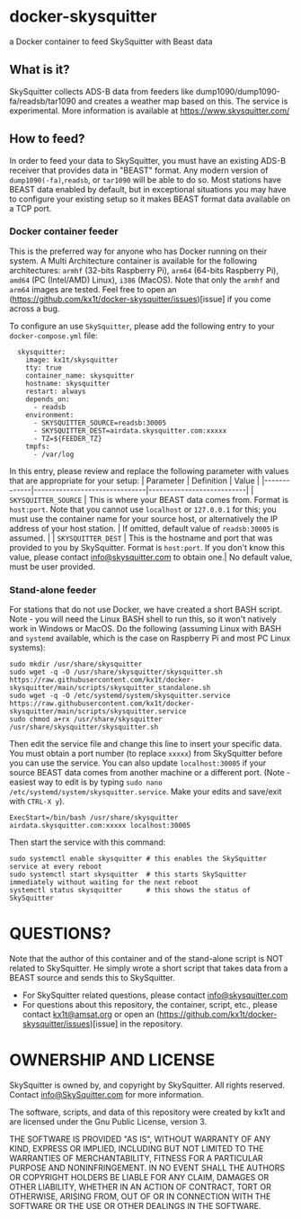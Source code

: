 # docker-skysquitter
 a Docker container to feed SkySquitter with Beast data

## What is it?
SkySquitter collects ADS-B data from feeders like dump1090/dump1090-fa/readsb/tar1090 and creates a weather map based on this. The service is experimental. More information is available at https://www.skysquitter.com/

## How to feed?
In order to feed your data to SkySquitter, you must have an existing ADS-B receiver that provides data in "BEAST" format. Any modern version of `dump1090(-fa)`,`readsb`, or `tar1090` will be able to do so. Most stations have BEAST data enabled by default, but in exceptional situations you may have to configure your existing setup so it makes BEAST format data available on a TCP port.

### Docker container feeder
This is the preferred way for anyone who has Docker running on their system. A Multi Architecture container is available for the following architectures: `armhf` (32-bits Raspberry Pi), `arm64` (64-bits Raspberry Pi), `amd64` (PC (Intel/AMD) Linux), `i386` (MacOS). Note that only the `armhf` and `arm64` images are tested. Feel free to open an (https://github.com/kx1t/docker-skysquitter/issues)[issue] if you come across a bug.

To configure an use `SkySquitter`, please add the following entry to your `docker-compose.yml` file:
```
  skysquitter:
    image: kx1t/skysquitter
    tty: true
    container_name: skysquitter
    hostname: skysquitter
    restart: always
    depends_on:
      - readsb
    environment:
      - SKYSQUITTER_SOURCE=readsb:30005
      - SKYSQUITTER_DEST=airdata.skysquitter.com:xxxxx
      - TZ=${FEEDER_TZ}
    tmpfs:
      - /var/log
```
In this entry, please review and replace the following parameter with values that are appropriate for your setup:
| Parameter   | Definition                    | Value                     |
|-------------|-------------------------------|---------------------------|
| `SKYSQUITTER_SOURCE` | This is where your BEAST data comes from. Format is `host:port`. Note that you cannot use `localhost` or `127.0.0.1` for this; you must use the container name for your source host, or alternatively the IP address of your host station. | If omitted, default value of `readsb:30005` is assumed. |
| `SKYSQUITTER_DEST` | This is the hostname and port that was provided to you by SkySquitter. Format is `host:port`. If you don't know this value, please contact info@skysquitter.com to obtain one.| No default value, must be user provided.

### Stand-alone feeder
For stations that do not use Docker, we have created a short BASH script. Note - you will need the Linux BASH shell to run this, so it won't natively work in Windows or MacOS.
Do the following (assuming Linux with BASH and `systemd` available, which is the case on Raspberry Pi and most PC Linux systems):
```
sudo mkdir /usr/share/skysquitter
sudo wget -q -O /usr/share/skysquitter/skysquitter.sh https://raw.githubusercontent.com/kx1t/docker-skysquitter/main/scripts/skysquitter_standalone.sh
sudo wget -q -O /etc/systemd/system/skysquitter.service https://raw.githubusercontent.com/kx1t/docker-skysquitter/main/scripts/skysquitter.service
sudo chmod a+rx /usr/share/skysquitter /usr/share/skysquitter/skysquitter.sh
```
Then edit the service file and change this line to insert your specific data. You must obtain a port number (to replace `xxxxx`) from SkySquitter before you can use the service. You can also update `localhost:30005` if your source BEAST data comes from another machine or a different port.
(Note - easiest way to edit is by typing `sudo nano /etc/systemd/system/skysquitter.service`. Make your edits and save/exit with `CTRL-X y`).
```
ExecStart=/bin/bash /usr/share/skysquitter airdata.skysquitter.com:xxxxx localhost:30005
```
Then start the service with this command:
```
sudo systemctl enable skysquitter # this enables the SkySquitter service at every reboot
sudo systemctl start skysquitter  # this starts SkySquitter immediately without waiting for the next reboot
systemctl status skysquitter      # this shows the status of SkySquitter
```

# QUESTIONS?

Note that the author of this container and of the stand-alone script is NOT related to SkySquitter. He simply wrote a short script that takes data from a BEAST source and sends this to SkySquitter.

- For SkySquitter related questions, please contact info@skysquitter.com
- For questions about this repository, the container, script, etc., please contact kx1t@amsat.org or open an (https://github.com/kx1t/docker-skysquitter/issues)[issue] in the repository.

# OWNERSHIP AND LICENSE
SkySquitter is owned by, and copyright by SkySquitter. All rights reserved.
Contact info@SkySquitter.com for more information.

The software, scripts, and data of this repository were created by kx1t and are licensed under the Gnu Public License, version 3.

THE SOFTWARE IS PROVIDED "AS IS", WITHOUT WARRANTY OF ANY KIND, EXPRESS OR IMPLIED, INCLUDING BUT NOT LIMITED TO THE WARRANTIES OF MERCHANTABILITY, FITNESS FOR A PARTICULAR PURPOSE AND NONINFRINGEMENT. IN NO EVENT SHALL THE AUTHORS OR COPYRIGHT HOLDERS BE LIABLE FOR ANY CLAIM, DAMAGES OR OTHER LIABILITY, WHETHER IN AN ACTION OF CONTRACT, TORT OR OTHERWISE, ARISING FROM, OUT OF OR IN CONNECTION WITH THE SOFTWARE OR THE USE OR OTHER DEALINGS IN THE SOFTWARE.

